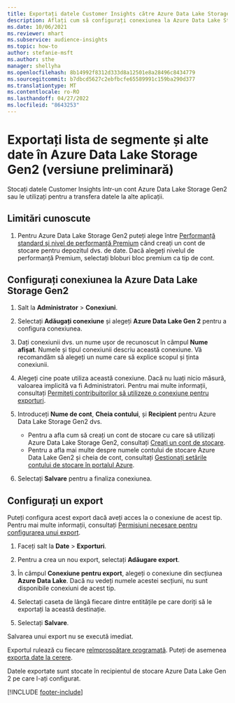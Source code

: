 ```yaml
---
title: Exportați datele Customer Insights către Azure Data Lake Storage Gen2
description: Aflați cum să configurați conexiunea la Azure Data Lake Storage Gen2.
ms.date: 10/06/2021
ms.reviewer: mhart
ms.subservice: audience-insights
ms.topic: how-to
author: stefanie-msft
ms.author: sthe
manager: shellyha
ms.openlocfilehash: 8b14992f8312d333d8a12501e8a28496c8434779
ms.sourcegitcommit: b7dbcd5627c2ebfbcfe65589991c159ba290d377
ms.translationtype: MT
ms.contentlocale: ro-RO
ms.lasthandoff: 04/27/2022
ms.locfileid: "8643253"
---
```

# <a name="export-segment-list-and-other-data-to-azure-data-lake-storage-gen2-preview"></a>Exportați lista de segmente și alte date în Azure Data Lake Storage Gen2 (versiune preliminară)

Stocați datele Customer Insights într-un cont Azure Data Lake Storage Gen2 sau le utilizați pentru a transfera datele la alte aplicații.

## <a name="known-limitations"></a>Limitări cunoscute

1. Pentru Azure Data Lake Storage Gen2 puteți alege între [Performanță standard și nivel de performanță Premium](/azure/storage/blobs/create-data-lake-storage-account) când creați un cont de stocare pentru depozitul dvs. de date. Dacă alegeți nivelul de performanță Premium, selectați bloburi bloc premium ca tip de cont. 


## <a name="set-up-the-connection-to-azure-data-lake-storage-gen2"></a>Configurați conexiunea la Azure Data Lake Storage Gen2 


1. Salt la **Administrator** > **Conexiuni**.

1. Selectați **Adăugați conexiune** și alegeți **Azure Data Lake Gen 2** pentru a configura conexiunea.

1. Dați conexiunii dvs. un nume ușor de recunoscut în câmpul **Nume afișat**. Numele și tipul conexiunii descriu această conexiune. Vă recomandăm să alegeți un nume care să explice scopul și ținta conexiunii.

1. Alegeți cine poate utiliza această conexiune. Dacă nu luați nicio măsură, valoarea implicită va fi Administratori. Pentru mai multe informații, consultați [Permiteți contribuitorilor să utilizeze o conexiune pentru exporturi](connections.md#allow-contributors-to-use-a-connection-for-exports).

1. Introduceți **Nume de cont**, **Cheia contului**, și **Recipient** pentru Azure Data Lake Storage Gen2 dvs.
    - Pentru a afla cum să creați un cont de stocare cu care să utilizați Azure Data Lake Storage Gen2, consultați [Creați un cont de stocare](/azure/storage/blobs/create-data-lake-storage-account). 
    - Pentru a afla mai multe despre numele contului de stocare Azure Data Lake Gen2 și cheia de cont, consultați [Gestionați setările contului de stocare în portalul Azure](/azure/storage/common/storage-account-manage).

1. Selectați **Salvare** pentru a finaliza conexiunea. 

## <a name="configure-an-export"></a>Configurați un export

Puteți configura acest export dacă aveți acces la o conexiune de acest tip. Pentru mai multe informații, consultați [Permisiuni necesare pentru configurarea unui export](export-destinations.md#set-up-a-new-export).

1. Faceți salt la **Date** > **Exporturi**.

1. Pentru a crea un nou export, selectați **Adăugare export**.

1. În câmpul **Conexiune pentru export**, alegeți o conexiune din secțiunea **Azure Data Lake**. Dacă nu vedeți numele acestei secțiuni, nu sunt disponibile conexiuni de acest tip.

1. Selectați caseta de lângă fiecare dintre entitățile pe care doriți să le exportați la această destinație.

1. Selectați **Salvare**.

Salvarea unui export nu se execută imediat.

Exportul rulează cu fiecare [reîmprospătare programată](system.md#schedule-tab). Puteți de asemenea [exporta date la cerere](export-destinations.md#run-exports-on-demand). 

Datele exportate sunt stocate în recipientul de stocare Azure Data Lake Gen 2 pe care l-ați configurat. 

[!INCLUDE [footer-include](includes/footer-banner.md)]
